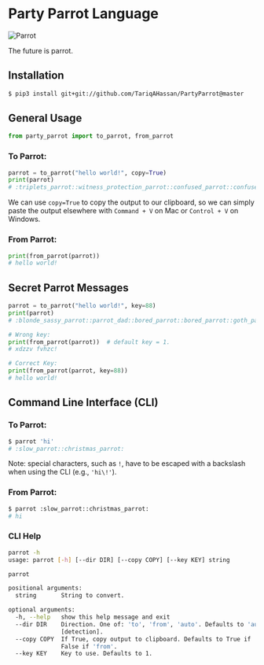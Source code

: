# Party Parrot Language

![Parrot](http://cultofthepartyparrot.com/parrots/hd/parrot.gif)

The future is parrot. 

## Installation

```bash
$ pip3 install git+git://github.com/TariqAHassan/PartyParrot@master
```

## General Usage

```python
from party_parrot import to_parrot, from_parrot
```

### To Parrot:

```python
parrot = to_parrot("hello world!", copy=True)
print(parrot)
# :triplets_parrot::witness_protection_parrot::confused_parrot::confused_parrot::conga_parrot: :deal_with_it_parrot::conga_parrot::popcorn_parrot::confused_parrot::chill_parrot:!
```

We can use `copy=True` to copy the output to our clipboard, so we can simply
paste the output elsewhere with `Command + V` on Mac or `Control + V` on Windows.

### From Parrot:

```python
print(from_parrot(parrot))
# hello world!
```

## Secret Parrot Messages

```python
parrot = to_parrot("hello world!", key=88)
print(parrot)
# :blonde_sassy_parrot::parrot_dad::bored_parrot::bored_parrot::goth_parrot: :coffee_parrot::goth_parrot::margarita_parrot::bored_parrot::ship_it_parrot:!
```

```python
# Wrong key:
print(from_parrot(parrot))  # default key = 1.
# xdzzv fvhzc!

# Correct Key:
print(from_parrot(parrot, key=88))
# hello world!
```

## Command Line Interface (CLI)

### To Parrot:

```bash
$ parrot 'hi'
# :slow_parrot::christmas_parrot:
```

Note: special characters, such as `!`, have to be escaped with a backslash when using the CLI
(e.g., `'hi\!'`).

### From Parrot:

```bash
$ parrot :slow_parrot::christmas_parrot:
# hi
```

### CLI Help

```bash
parrot -h
usage: parrot [-h] [--dir DIR] [--copy COPY] [--key KEY] string

parrot

positional arguments:
  string       String to convert.

optional arguments:
  -h, --help   show this help message and exit
  --dir DIR    Direction. One of: 'to', 'from', 'auto'. Defaults to 'auto'
               [detection].
  --copy COPY  If True, copy output to clipboard. Defaults to True if 'to',
               False if 'from'.
  --key KEY    Key to use. Defaults to 1.
```
